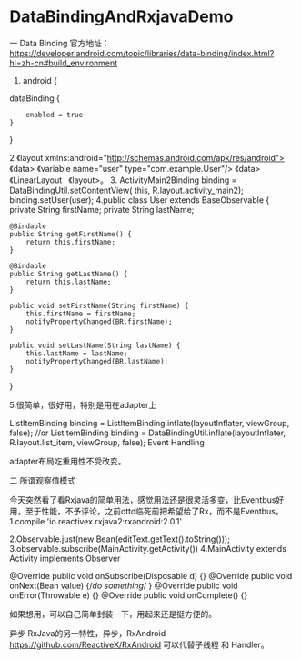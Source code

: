 # DataBindingAndRxjavaDemo

一 Data Binding
官方地址：
https://developer.android.com/topic/libraries/data-binding/index.html?hl=zh-cn#build_environment
1. android {

dataBinding {

        enabled = true
    }
}

2  《layout xmlns:android="http://schemas.android.com/apk/res/android">
《data>
《variable name="user" type="com.example.User"/>
《data>
   《LinearLayout </LinearLayout>
   《layout>。
3.  ActivityMain2Binding binding = DataBindingUtil.setContentView(
                this, R.layout.activity_main2);
        binding.setUser(user);
4.public class User extends BaseObservable {
    private String firstName;
    private String lastName;

    @Bindable
    public String getFirstName() {
        return this.firstName;
    }

    @Bindable
    public String getLastName() {
        return this.lastName;
    }

    public void setFirstName(String firstName) {
        this.firstName = firstName;
        notifyPropertyChanged(BR.firstName);
    }

    public void setLastName(String lastName) {
        this.lastName = lastName;
        notifyPropertyChanged(BR.lastName);
    }
}

5.很简单，很好用，特别是用在adapter上

ListItemBinding binding = ListItemBinding.inflate(layoutInflater, viewGroup, false);
//or
ListItemBinding binding = DataBindingUtil.inflate(layoutInflater, R.layout.list_item, viewGroup, false);
Event Handling

adapter布局吃重用性不受改变。

二 所谓观察值模式

今天突然看了看Rxjava的简单用法，感觉用法还是很灵活多变，比Eventbus好用，至于性能，不予评论，之前otto临死前把希望给了Rx，而不是Eventbus。
1.compile 'io.reactivex.rxjava2:rxandroid:2.0.1'

2.Observable.just(new Bean(editText.getText().toString()));
3.observable.subscribe(MainActivity.getActivity())
4.MainActivity extends Activity implements Observer<Bean>

@Override public void onSubscribe(Disposable d) {}
@Override public void onNext(Bean value) {/*do something*/ }
@Override public void onError(Throwable e) {}
@Override public void onComplete() {}

如果想用，可以自己简单封装一下，用起来还是挺方便的。


异步
RxJava的另一特性，异步，RxAndroid https://github.com/ReactiveX/RxAndroid 可以代替子线程 和 Handler。
